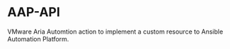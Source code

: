 # AAP-API
VMware Aria Automtion action to implement a custom resource to Ansible Automation Platform.
